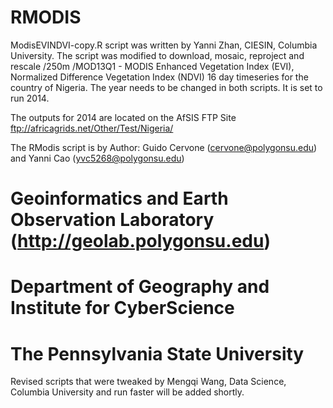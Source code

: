 # RMODIS
ModisEVINDVI-copy.R script was written by Yanni Zhan, CIESIN, Columbia University. The script was modified to download, mosaic, reproject and rescale /250m /MOD13Q1 - MODIS Enhanced Vegetation Index (EVI), Normalized Difference Vegetation Index (NDVI) 16 day timeseries for the country of Nigeria. The year needs to be changed in both scripts. It is set to run 2014. 

The outputs for 2014 are located on the AfSIS FTP Site 
ftp://africagrids.net/Other/Test/Nigeria/

The RModis script is by Author: Guido Cervone (cervone@polygonsu.edu) and Yanni Cao (yvc5268@polygonsu.edu)
#        Geoinformatics and Earth Observation Laboratory (http://geolab.polygonsu.edu)
#        Department of Geography and Institute for CyberScience
#        The Pennsylvania State University


Revised scripts that were tweaked by Mengqi Wang, Data Science, Columbia University and run faster will be added shortly.
